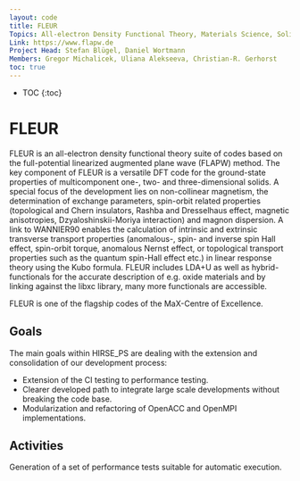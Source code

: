```yaml
---
layout: code
title: FLEUR
Topics: All-electron Density Functional Theory, Materials Science, Solid State Physics
Link: https://www.flapw.de
Project Head: Stefan Blügel, Daniel Wortmann
Members: Gregor Michalicek, Uliana Alekseeva, Christian-R. Gerhorst
toc: true
---
```


- TOC
{:toc}

# FLEUR
FLEUR is an all-electron density functional theory suite of codes based on the full-potential linearized augmented plane wave (FLAPW) method. The key component of FLEUR is a versatile DFT code for the ground-state properties of multicomponent one-, two- and three-dimensional solids. A special focus of the development lies on non-collinear magnetism, the determination of exchange parameters, spin-orbit related properties (topological and Chern insulators, Rashba and Dresselhaus effect, magnetic anisotropies, Dzyaloshinskii-Moriya interaction) and magnon dispersion. A link to WANNIER90 enables the calculation of intrinsic and extrinsic transverse transport properties (anomalous-, spin- and inverse spin Hall effect, spin-orbit torque, anomalous Nernst effect, or topological transport properties such as the quantum spin-Hall effect etc.) in linear response theory using the Kubo formula. FLEUR includes LDA+U as well as hybrid-functionals for the accurate description of e.g. oxide materials and by linking against the libxc library, many more functionals are accessible.

FLEUR is one of the flagship codes of the MaX-Centre of Excellence.
## Goals
The main goals within HIRSE_PS are dealing with the extension and consolidation of our development process:
- Extension of the CI testing to performance testing.
- Clearer developed path to integrate large scale developments without breaking the code base.
- Modularization and refactoring of OpenACC and OpenMPI implementations.


## Activities

Generation of a set of performance tests suitable for automatic execution.


